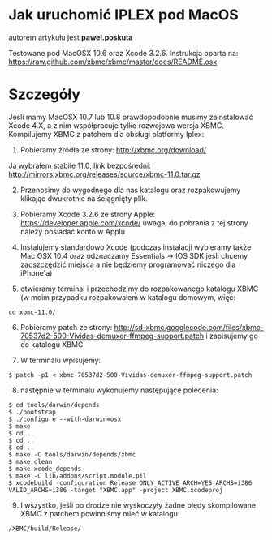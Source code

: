 # Jak uruchomić IPLEX pod MacOS #
autorem artykułu jest **pawel.poskuta**

Testowane pod MacOSX 10.6 oraz Xcode 3.2.6.
Instrukcja oparta na:
https://raw.github.com/xbmc/xbmc/master/docs/README.osx

# Szczegóły #
Jeśli mamy MacOSX 10.7 lub 10.8 prawdopodobnie musimy zainstalować Xcode 4.X, a z nim współpracuje tylko rozwojowa wersja XBMC.
Kompilujemy XBMC z patchem dla obsługi platformy Iplex:

1. Pobieramy źródła ze strony:
http://xbmc.org/download/

Ja wybrałem stabile 11.0, link bezpośredni:
http://mirrors.xbmc.org/releases/source/xbmc-11.0.tar.gz

2. Przenosimy do wygodnego dla nas katalogu oraz rozpakowujemy klikając dwukrotnie na ściągnięty plik.

3. Pobieramy Xcode 3.2.6 ze strony Apple:
https://developer.apple.com/xcode/
uwaga, do pobrania z tej strony należy posiadać konto w Applu

4. Instalujemy standardowo Xcode (podczas instalacji wybieramy także Mac OSX 10.4 oraz odznaczamy Essentials -> IOS SDK jeśli chcemy zaoszczędzić miejsca a nie będziemy programować niczego dla iPhone'a)

5. otwieramy terminal i przechodzimy do rozpakowanego katalogu XBMC (w moim przypadku rozpakowałem w katalogu domowym, więc:
```
cd xbmc-11.0/
```

6. Pobieramy patch ze strony:
http://sd-xbmc.googlecode.com/files/xbmc-70537d2-500-Vividas-demuxer-ffmpeg-support.patch
i zapisujemy go do katalogu XBMC

7. W terminalu wpisujemy:
```
$ patch -p1 < xbmc-70537d2-500-Vividas-demuxer-ffmpeg-support.patch
```
8. następnie w terminalu wykonujemy następujące polecenia:
```
$ cd tools/darwin/depends
$ ./bootstrap
$ ./configure --with-darwin=osx
$ make
$ cd ..
$ cd ..
$ cd ..
$ make -C tools/darwin/depends/xbmc
$ make clean
$ make xcode_depends
$ make -C lib/addons/script.module.pil
$ xcodebuild -configuration Release ONLY_ACTIVE_ARCH=YES ARCHS=i386 VALID_ARCHS=i386 -target "XBMC.app" -project XBMC.xcodeproj
```
9. I wszystko, jeśli po drodze nie wyskoczyły żadne błędy skompilowane XBMC z patchem powinniśmy mieć w katalogu:
```
/XBMC/build/Release/
```